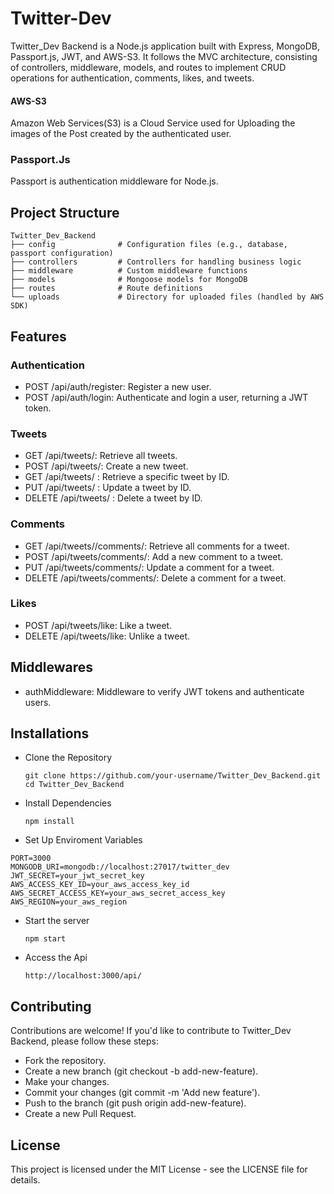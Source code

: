# Twitter-Dev
Twitter_Dev Backend is a Node.js application built with Express, MongoDB, Passport.js, JWT, and AWS-S3. It follows the MVC architecture, consisting of controllers, middleware, models, and routes to implement CRUD operations for authentication, comments, likes, and tweets.
#### AWS-S3 
Amazon Web Services(S3) is a Cloud Service used for Uploading the images of the Post created by the authenticated user. 
### Passport.Js
 Passport is authentication middleware for Node.js.
 
## Project Structure
```
Twitter_Dev_Backend
├── config              # Configuration files (e.g., database, passport configuration)
├── controllers         # Controllers for handling business logic
├── middleware          # Custom middleware functions
├── models              # Mongoose models for MongoDB
├── routes              # Route definitions
└── uploads             # Directory for uploaded files (handled by AWS SDK)

```
## Features
 ### Authentication
 - POST /api/auth/register: Register a new user.
 - POST /api/auth/login: Authenticate and login a user, returning a JWT token.
   
 ### Tweets
 - GET /api/tweets/: Retrieve all tweets.
 - POST /api/tweets/: Create a new tweet.
 - GET /api/tweets/ : Retrieve a specific tweet by ID.
 - PUT /api/tweets/ : Update a tweet by ID.
 - DELETE /api/tweets/ : Delete a tweet by ID.

  ### Comments
  - GET /api/tweets//comments/: Retrieve all comments for a tweet.
  - POST /api/tweets/comments/: Add a new comment to a tweet.
  -  PUT /api/tweets/comments/: Update a comment for a tweet.
  -  DELETE /api/tweets/comments/: Delete a comment for a tweet.

  ### Likes
 - POST /api/tweets/like: Like a tweet.
 - DELETE /api/tweets/like: Unlike a tweet.
  
## Middlewares
- authMiddleware: Middleware to verify JWT tokens and authenticate users.

## Installations
- Clone the Repository
  ```
  git clone https://github.com/your-username/Twitter_Dev_Backend.git
  cd Twitter_Dev_Backend

  ```
- Install Dependencies
  ```
  npm install

  ```
- Set Up Enviroment Variables
```
PORT=3000
MONGODB_URI=mongodb://localhost:27017/twitter_dev
JWT_SECRET=your_jwt_secret_key
AWS_ACCESS_KEY_ID=your_aws_access_key_id
AWS_SECRET_ACCESS_KEY=your_aws_secret_access_key
AWS_REGION=your_aws_region

```
- Start the server
  ```
  npm start
  ```
- Access the Api
  ```
  http://localhost:3000/api/
  ```

## Contributing
Contributions are welcome! If you'd like to contribute to Twitter_Dev Backend, please follow these steps:

- Fork the repository.
- Create a new branch (git checkout -b  add-new-feature).
- Make your changes.
- Commit your changes (git commit -m 'Add new feature').
- Push to the branch (git push origin add-new-feature).
- Create a new Pull Request.

## License
 This project is licensed under the MIT License - see the LICENSE file for details.



